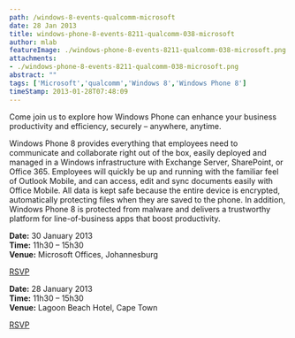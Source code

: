 ```yaml
---
path: /windows-8-events-qualcomm-microsoft
date: 28 Jan 2013
title: windows-phone-8-events-8211-qualcomm-038-microsoft
author: mlab
featureImage: ./windows-phone-8-events-8211-qualcomm-038-microsoft.png
attachments: 
- ./windows-phone-8-events-8211-qualcomm-038-microsoft.png
abstract: ""
tags: ['Microsoft','qualcomm','Windows 8','Windows Phone 8']
timeStamp: 2013-01-28T07:48:09
---
```


Come join us to explore how Windows Phone can enhance your business productivity and efficiency, securely – anywhere, anytime.

Windows Phone 8 provides everything that employees need to communicate and collaborate right out of the box, easily deployed and managed in a Windows infrastructure with Exchange Server, SharePoint, or Office 365. Employees will quickly be up and running with the familiar feel of Outlook Mobile, and can access, edit and sync documents easily with Office Mobile. All data is kept safe because the entire device is encrypted, automatically protecting files when they are saved to the phone. In addition, Windows Phone 8 is protected from malware and delivers a trustworthy platform for line-of-business apps that boost productivity.

**Date:** 30 January 2013  
**Time:** 11h30 – 15h30  
**Venue:** Microsoft Offices, Johannesburg

[RSVP](https:&#x2F;&#x2F;msevents.microsoft.com&#x2F;CUI&#x2F;EventDetail.aspx?EventID&#x3D;1032538585&amp;Culture&#x3D;en-ZA&amp;community&#x3D;0)

**Date:** 28 January 2013  
**Time:** 11h30 – 15h30  
**Venue:** Lagoon Beach Hotel, Cape Town

[RSVP](https:&#x2F;&#x2F;msevents.microsoft.com&#x2F;CUI&#x2F;EventDetail.aspx?EventID&#x3D;1032538769&amp;Culture&#x3D;en-ZA&amp;community&#x3D;0)


